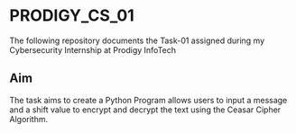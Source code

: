 # PRODIGY_CS_01
The following repository documents the Task-01 assigned during my Cybersecurity Internship at Prodigy InfoTech

## Aim
The task aims to create a Python Program allows users to input a message and a shift value to encrypt and decrypt the text using the Ceasar Cipher Algorithm.
